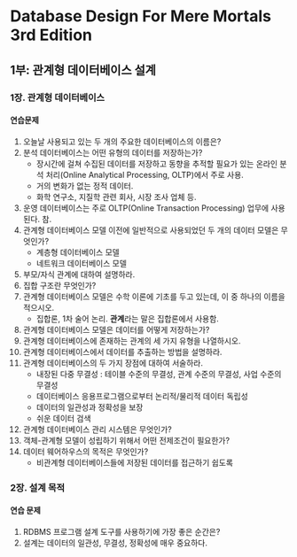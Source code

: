 # Database Design For Mere Mortals 3rd Edition

## 1부: 관계형 데이터베이스 설계

### 1장. 관계형 데이터베이스

#### 연습문제

1. 오늘날 사용되고 있는 두 개의 주요한 데이터베이스의 이름은?
2. 분석 데이터베이스는 어떤 유형의 데이터를 저장하는가?
   - 장시간에 걸쳐 수집된 데이터를 저장하고 동향을 추적할 필요가 있는 온라인 분석 처리(Online Analytical Processing, OLTP)에서 주로 사용.
   - 거의 변화가 없는 정적 데이터.
   - 화학 연구소, 지질학 관련 회사, 시장 조사 업체 등.
3. 운영 데이터베이스는 주로 OLTP(Online Transaction Processing) 업무에 사용된다. 참.
4. 관계형 데이터베이스 모델 이전에 일반적으로 사용되었던 두 개의 데이터 모델은 무엇인가?
   - 계층형 데이터베이스 모델
   - 네트워크 데이터베이스 모델
5. 부모/자식 관계에 대하여 설명하라.
6. 집합 구조란 무엇인가?
7. 관계형 데이터베이스 모델은 수학 이론에 기초를 두고 있는데, 이 중 하나의 이름을 적으시오.
   - 집합론, 1차 술어 논리. **관계**라는 말은 집합론에서 사용함.
8. 관계형 데이터베이스 모델은 데이터를 어떻게 저장하는가?
9. 관계형 데이터베이스에 존재하는 관계의 세 가지 유형을 나열하시오.
10. 관계형 데이터베이스에서 데이터를 추출하는 방법을 설명하라.
11. 관계형 데이터베이스의 두 가지 장점에 대하여 서술하라.
    - 내장된 다중 무결성 : 테이블 수준의 무결성, 관계 수준의 무결성, 사업 수준의 무결성
    - 데이터베이스 응용프로그램으로부터 논리적/물리적 데이터 독립성
    - 데이터의 일관성과 정확성을 보장
    - 쉬운 데이터 검색
12. 관계형 데이터베이스 관리 시스템은 무엇인가?
13. 객체-관계형 모델이 성립하기 위해서 어떤 전제조건이 필요한가?
14. 데이터 웨어하우스의 목적은 무엇인가?
    - 비관계형 데이터베이스들에 저장된 데이터를 접근하기 쉽도록

### 2장. 설계 목적

#### 연습 문제

1. RDBMS 프로그램 설계 도구를 사용하기에 가장 좋은 순간은?
2. 설계는 데이터의 일관성, 무결성, 정확성에 매우 중요하다.
